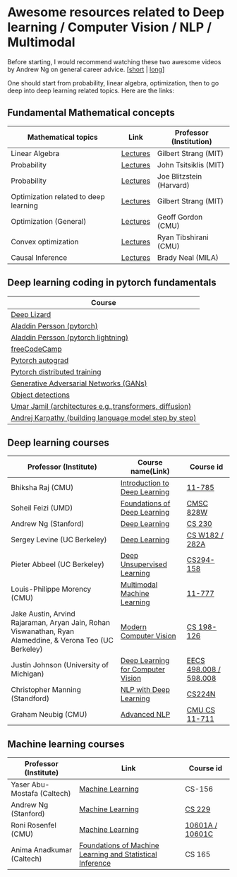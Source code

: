 # Awesome resources related to Deep learning / Computer Vision / NLP / Multimodal

Before starting, I would recommend watching these two awesome videos by Andrew Ng on general career advice. [[short](https://www.youtube.com/watch?v=uLL6RZhoj3o) | [long](https://www.youtube.com/watch?v=733m6qBH-jI)]

One should start from probability, linear algebra, optimization, then to go deep into deep learning related topics. Here
are the links:

## Fundamental Mathematical concepts

| Mathematical topics                   | Link                                                                                            | Professor (Institution)  |
|---------------------------------------|-------------------------------------------------------------------------------------------------|--------------------------|
| Linear Algebra                        | [Lectures](https://www.youtube.com/watch?v=QVKj3LADCnA&list=PL49CF3715CB9EF31D)                 | Gilbert Strang (MIT)     |
| Probability                           | [Lectures](https://www.youtube.com/watch?v=1uW3qMFA9Ho&list=PLUl4u3cNGP60hI9ATjSFgLZpbNJ7myAg6) | John Tsitsiklis (MIT)    |
| Probability                           | [Lectures](https://www.youtube.com/watch?v=KbB0FjPg0mw&list=PL2SOU6wwxB0uwwH80KTQ6ht66KWxbzTIo) | Joe Blitzstein (Harvard) |
| Optimization related to deep learning | [Lectures](https://www.youtube.com/watch?v=Cx5Z-OslNWE&list=PLUl4u3cNGP63oMNUHXqIUcrkS2PivhN3k) | Gilbert Strang (MIT)     |
| Optimization (General)                | [Lectures](https://www.youtube.com/watch?v=9hToSoZXM9s&list=PL7y-1rk2cCsDOv91McLOnV4kExFfTB7dU) | Geoff Gordon (CMU)       |
| Convex optimization                   | [Lectures](https://www.youtube.com/watch?v=XFKBNJ14UmY&list=PLjbUi5mgii6AVdvImLB9-Hako68p9MpIC) | Ryan Tibshirani (CMU)    |
| Causal Inference                      | [Lectures](https://www.youtube.com/@BradyNealCausalInference)                                   | Brady Neal (MILA)        |

## Deep learning coding in pytorch fundamentals

| Course                                                                                                                        | 
|-------------------------------------------------------------------------------------------------------------------------------|
| [Deep Lizard](https://www.youtube.com/watch?v=v5cngxo4mIg&list=PLZbbT5o_s2xrfNyHZsM6ufI0iZENK9xgG)                            |
| [Aladdin Persson (pytorch)](https://www.youtube.com/watch?v=2S1dgHpqCdk&list=PLhhyoLH6IjfxeoooqP9rhU3HJIAVAJ3Vz)              |
| [Aladdin Persson (pytorch lightning)](https://www.youtube.com/watch?v=XbIN9LaQycQ&list=PLhhyoLH6IjfyL740PTuXef4TstxAK6nGP)    |
| [freeCodeCamp](https://www.youtube.com/watch?v=V_xro1bcAuA&t=2598s)                                                           |
| [Pytorch autograd](https://www.youtube.com/watch?v=MswxJw-8PvE)                                                               |
| [Pytorch distributed training](https://www.youtube.com/watch?v=toUSzwR0EV8)                                                   |
| [Generative Adversarial Networks (GANs)](https://www.youtube.com/watch?v=OXWvrRLzEaU&list=PLhhyoLH6IjfwIp8bZnzX8QR30TRcHO8Va) |
| [Object detections](https://www.youtube.com/watch?v=t-phGBfPEZ4&list=PLhhyoLH6Ijfw0TpCTVTNk42NN08H6UvNq)                      |
| [Umar Jamil (architectures e.g.,transformers, diffusion)](https://www.youtube.com/@umarjamilai)                               |
| [Andrej Karpathy (building language model step by step)](https://www.youtube.com/watch?v=kCc8FmEb1nY&t=4725s)                 |

## Deep learning courses

| Professor (Institute)                                                                                     | Course name(Link)                                                                                                                                                    | Course id                                                                                                               |
|-----------------------------------------------------------------------------------------------------------|----------------------------------------------------------------------------------------------------------------------------------------------------------------------|-------------------------------------------------------------------------------------------------------------------------|
| Bhiksha Raj (CMU)                                                                                         | [Introduction to Deep Learning](https://www.youtube.com/playlist?list=PLp-0K3kfddPxRmjgjm0P1WT6H-gTqE8j9)                                                            | [11-785](https://deeplearning.cs.cmu.edu/S24/index.html)                                                                |
| Soheil Feizi (UMD)                                                                                        | [Foundations of Deep Learning](https://www.youtube.com/watch?v=6Nctj1GCFVo&list=PLHgjs9ncvHi80UCSlSvQe-TK_uOyDv_Jf)                                                  | [CMSC 828W](https://www.cs.umd.edu/class/fall2020/cmsc828W/)                                                            |
| Andrew Ng (Stanford)                                                                                      | [Deep Learning](https://www.youtube.com/watch?v=PySo_6S4ZAg&list=PLoROMvodv4rOABXSygHTsbvUz4G_YQhOb)                                                                 | [CS 230](https://cs230.stanford.edu/)                                                                                   |
| Sergey Levine (UC Berkeley)                                                                               | [Deep Learning](https://www.youtube.com/watch?v=rSY1pVGdZ4I&list=PL_iWQOsE6TfVmKkQHucjPAoRtIJYt8a5A)                                                                 | [CS W182 / 282A](https://cs182sp21.github.io/)                                                                          |
| Pieter Abbeel (UC Berkeley)                                                                               | [Deep Unsupervised Learning](https://www.youtube.com/watch?v=tFR6Likf4VI&list=PLwRJQ4m4UJjPIvv4kgBkvu_uygrV3ut_U)                                                    | [CS294-158](https://sites.google.com/view/berkeley-cs294-158-sp24/home)                                                 |
| Louis-Philippe Morency (CMU)                                                                              | [Multimodal Machine Learning](https://www.youtube.com/watch?v=6YsbpYSO_QM&list=PL-Fhd_vrvisNM7pbbevXKAbT_Xmub37fA)                                                   | [11-777](https://cmu-multicomp-lab.github.io/mmml-course/fall2022/)                                                     | 
| Jake Austin, Arvind Rajaraman, Aryan Jain, Rohan Viswanathan, Ryan Alameddine, & Verona Teo (UC Berkeley) | [Modern Computer Vision](https://www.youtube.com/watch?v=Q3fqoJ41g6U&list=PLzWRmD0Vi2KVsrCqA4VnztE4t71KnTnP5)                                                        | [CS 198-126](https://ml-berkeley.notion.site/CS-198-126-Deep-Learning-for-Visual-Data-a57e2aca54c046edb7014439f81ba1d5) |
| Justin Johnson (University of Michigan)                                                                   | [Deep Learning for Computer Vision](https://www.youtube.com/watch?v=dJYGatp4SvA&list=PL5-TkQAfAZFbzxjBHtzdVCWE0Zbhomg7r)                                             | [EECS 498.008 / 598.008](https://web.eecs.umich.edu/~justincj/teaching/eecs498/WI2022/)                                 |
| Christopher Manning (Standford)                                                                           | [NLP with Deep Learning](https://www.youtube.com/watch?v=rmVRLeJRkl4&list=PLoROMvodv4rMFqRtEuo6SGjY4XbRIVRd4)                                                        | [CS224N](https://web.stanford.edu/class/cs224n/)                                                                        |
| Graham Neubig (CMU)                                                                                       | [Advanced NLP](https://www.youtube.com/watch?v=pGC-QiNbuwA&list=PL8PYTP1V4I8AYSXn_GKVgwXVluCT9chJ6)                                                                  | [CMU CS 11-711](https://phontron.com/class/anlp2021/schedule/class-introduction.html)                                   |

## Machine learning courses

| Professor (Institute)       | Link                                                                                                                                                | Course id                                                     |
|-----------------------------|-----------------------------------------------------------------------------------------------------------------------------------------------------|---------------------------------------------------------------|
| Yaser Abu-Mostafa (Caltech) | [Machine Learning](https://www.youtube.com/watch?v=mbyG85GZ0PI&list=PLD63A284B7615313A)                                                             | CS-156                                                        |
| Andrew Ng (Stanford)        | [Machine Learning](https://www.youtube.com/watch?v=jGwO_UgTS7I&list=PLoROMvodv4rMiGQp3WXShtMGgzqpfVfbU)                                             | [CS 229](https://cs229.stanford.edu/syllabus-autumn2018.html) |
| Roni Rosenfel (CMU)         | [Machine Learning](https://www.youtube.com/watch?v=GEopUIvfJmA&list=PL7k0r4t5c10-g7CWCnHfZOAxLaiNinChk)                                             | [10601A / 10601C](https://www.cs.cmu.edu/~roni/10601-f17/)    |
| Anima Anadkumar (Caltech)   | [Foundations of Machine Learning and Statistical Inference](https://www.youtube.com/watch?v=Hn6giCdZmMg&list=PLVNifWxslHCDlbyitaLLYBOAEPbmF1AHg)    | CS 165                                                        |